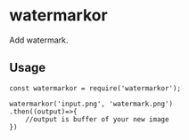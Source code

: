 # watermarkor

Add watermark.

## Usage

```
const watermarkor = require('watermarkor');

watermarkor('input.png', 'watermark.png')
.then((output)=>{
    //output is buffer of your new image
})
```
